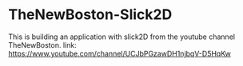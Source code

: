 # TheNewBoston-Slick2D
This is building an application with slick2D from the youtube channel TheNewBoston. link: https://www.youtube.com/channel/UCJbPGzawDH1njbqV-D5HqKw
